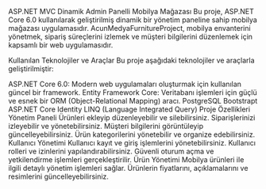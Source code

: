 ASP.NET MVC Dinamik Admin Panelli Mobilya Mağazası
Bu proje, ASP.NET Core 6.0 kullanılarak geliştirilmiş dinamik bir yönetim paneline sahip mobilya mağazası uygulamasıdır. AcunMedyaFurnitureProject, mobilya envanterini yönetmek, sipariş süreçlerini izlemek ve müşteri bilgilerini düzenlemek için kapsamlı bir web uygulamasıdır.

Kullanılan Teknolojiler ve Araçlar
Bu proje aşağıdaki teknolojiler ve araçlarla geliştirilmiştir:

ASP.NET Core 6.0: Modern web uygulamaları oluşturmak için kullanılan güncel bir framework.
Entity Framework Core: Veritabanı işlemleri için güçlü ve esnek bir ORM (Object-Relational Mapping) aracı.
PostgreSQL
Bootstrapt
ASP.NET Core Identity
LINQ (Language Integrated Query)
Proje Özellikleri
Yönetim Paneli
Ürünleri ekleyip düzenleyebilir ve silebilirsiniz.
Siparişlerinizi izleyebilir ve yönetebilirsiniz.
Müşteri bilgilerini görüntüleyip güncelleyebilirsiniz.
Ürün kategorilerini yönetebilir ve organize edebilirsiniz.
Kullanıcı Yönetimi
Kullanıcı kayıt ve giriş işlemlerini yönetebilirsiniz.
Kullanıcı rolleri ve izinlerini yapılandırabilirsiniz.
Güvenli oturum açma ve yetkilendirme işlemleri gerçekleştirilir.
Ürün Yönetimi
Mobilya ürünleri ile ilgili detaylı yönetim işlemleri sağlar.
Ürünlerin fiyatlarını, açıklamalarını ve resimlerini güncelleyebilirsiniz.
